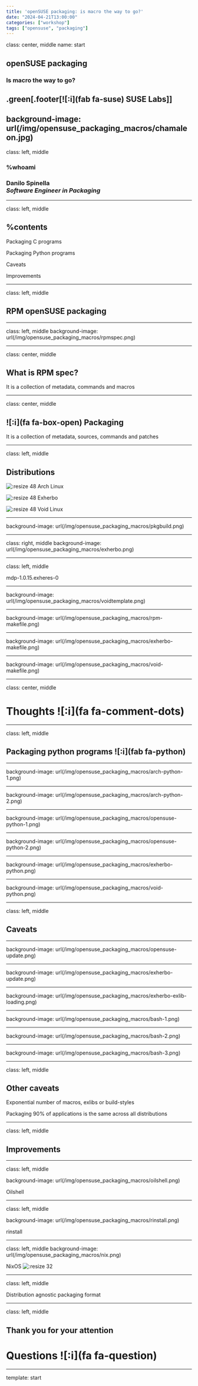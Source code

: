 ```yaml
---
title: 'openSUSE packaging: is macro the way to go?'
date: "2024-04-21T13:00:00"
categories: ["workshop"]
tags: ["opensuse", "packaging"]
---
```

class: center, middle
name: start

## openSUSE packaging
### Is macro the way to go?

.green[.footer[![:i](fab fa-suse) SUSE Labs]]
---
background-image: url(/img/opensuse_packaging_macros/chamaleon.jpg)
---
class: left, middle

### %whoami

### Danilo Spinella</br>_Software Engineer in Packaging_

---
class: left, middle

## %contents

Packaging C programs

Packaging Python programs

Caveats

Improvements

---
class: left, middle

## RPM openSUSE packaging

---
class: left, middle
background-image: url(/img/opensuse_packaging_macros/rpmspec.png)

<!--https://build.opensuse.org/projects/home:dspinella/packages/mdp/files/mdp.spec?expand=1 -->

---
class: center, middle

## What is RPM spec?

It is a collection of metadata, commands and macros

---
class: center, middle

## ![:i](fa fa-box-open) Packaging

It is a collection of metadata, sources, commands and patches

---
class: left, middle

## Distributions

![:resize 48](/img/opensuse_packaging_macros/arch.svg) Arch Linux

![:resize 48](/img/opensuse_packaging_macros/exherbo.svg) Exherbo

![:resize 48](/img/opensuse_packaging_macros/void.svg) Void Linux

---
background-image: url(/img/opensuse_packaging_macros/pkgbuild.png)
<!-- https://gitlab.archlinux.org/archlinux/packaging/packages/mdp/-/blob/main/PKGBUILD?ref_type=heads -->

---
class: right, middle
background-image: url(/img/opensuse_packaging_macros/exherbo.png)
<!-- https://gitlab.exherbo.org/DanySpin97/danyspin97-exheres/-/blob/master/packages/app-misc/mdp/mdp-1.0.15.exheres-0 -->

---
class: left, middle

mdp-1.0.15.exheres-0

---
background-image: url(/img/opensuse_packaging_macros/voidtemplate.png)
<!-- https://github.com/void-linux/void-packages/blob/949796da5ac909d0c9a3866d004cf3aca93246b4/srcpkgs/mdp/template -->

---
background-image: url(/img/opensuse_packaging_macros/rpm-makefile.png)

---
background-image: url(/img/opensuse_packaging_macros/exherbo-makefile.png)
<!-- https://www.exherbolinux.org/docs/eapi/exheres-for-smarties.html#src_compile -->

---
background-image: url(/img/opensuse_packaging_macros/void-makefile.png)
<!-- https://github.com/void-linux/void-packages/blob/master/common/build-style/gnu-makefile.sh  -->

---
class: center, middle

# Thoughts ![:i](fa fa-comment-dots) 

---
class: left, middle

## Packaging python programs ![:i](fab fa-python)

---
<!-- https://gitlab.archlinux.org/archlinux/packaging/packages/khard/-/blob/main/PKGBUILD?ref_type=heads -->
background-image: url(/img/opensuse_packaging_macros/arch-python-1.png)

---
background-image: url(/img/opensuse_packaging_macros/arch-python-2.png)

---
<!-- https://build.opensuse.org/projects/devel:languages:python/packages/python-khard/files/python-khard.spec?expand=1 -->
background-image: url(/img/opensuse_packaging_macros/opensuse-python-1.png)

---
background-image: url(/img/opensuse_packaging_macros/opensuse-python-2.png)

---
<!-- https://github.com/danyspin97/exheres/blob/master/packages/app-misc/khard/khard-0.13.0.exheres-0 -->
background-image: url(/img/opensuse_packaging_macros/exherbo-python.png)

---
<!-- https://github.com/void-linux/void-packages/blob/master/srcpkgs/khard/template -->
background-image: url(/img/opensuse_packaging_macros/void-python.png)

---
class: left, middle

## Caveats

---
background-image: url(/img/opensuse_packaging_macros/opensuse-update.png)

---
<!-- https://gitlab.exherbo.org/exherbo/arbor/-/blob/58ef9a71b7bd414394bf6a7ba65b4a953733a6d7/exlibs/python.exlib -->
background-image: url(/img/opensuse_packaging_macros/exherbo-update.png)

---
<!-- https://github.com/danyspin97/exheres/blob/a70af92f8e92f702a02aa9da7154289f6ed7e736/packages/app-admin/yadm/yadm.exlib#L32 -->
background-image: url(/img/opensuse_packaging_macros/exherbo-exlib-loading.png)

---
background-image: url(/img/opensuse_packaging_macros/bash-1.png)

---
background-image: url(/img/opensuse_packaging_macros/bash-2.png)

---
background-image: url(/img/opensuse_packaging_macros/bash-3.png)

---
class: left, middle

## Other caveats

Exponential number of macros, exlibs or build-styles

Packaging 90% of applications is the same across all distributions

---
class: left, middle

## Improvements

---
class: left, middle
<!-- https://www.oilshell.org/blog/2021/01/why-a-new-shell.html#how-is-oil-different-than-bash-or-zsh -->
background-image: url(/img/opensuse_packaging_macros/oilshell.png)

Oilshell

---
class: left, middle
<!-- https://github.com/danyspin97/wpaperd/blob/main/install.yml -->
background-image: url(/img/opensuse_packaging_macros/rinstall.png)

rinstall

---
class: left, middle
background-image: url(/img/opensuse_packaging_macros/nix.png)

NixOS ![:resize 32](/img/opensuse_packaging_macros/nix-logo.png)

<!-- https://github.com/NixOS/nixpkgs/blob/8451d7f4ca93ae1740afa5d2d1cb451c6b9dbd5b/pkgs/applications/misc/khard/default.nix#L2 -->

---
class: left, middle

Distribution agnostic packaging format

---
class: left, middle

## Thank you for your attention

# Questions ![:i](fa fa-question)

---
template: start


